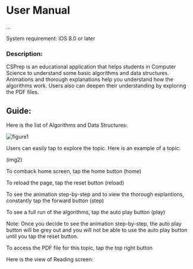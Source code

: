# User Manual

...

System requirement: iOS 8.0 or later

### Description: 

CSPrep is an educational application that helps students in Computer Science to understand some basic algorithms and data structures. Animations and thorough explanations help you understand how the algorithms work. Users also can deepen their understanding by exploring the PDF files.

## Guide:

Here is the list of Algorithms and Data Structures:

![figure1](https://github.com/zacarey/CS5001/tree/master/Capstone/Images/UserManual/figure-1.png)
 
 Users can easily tap to explore the topic. Here is an example of a topic:
 
 
 (img2)
 
 
 
 To comback home screen, tap the home button (home)
 
 
 To reload the page, tap the reset button (reload)
 
 
 
 To see the animation step-by-step and to view the thorough explantions, constantly tap the forward button (step)
 
 
 To see a full run of the algorithms, tap the auto play button (play)
 
 
 Note: Once you decide to see the animation step-by-step, the auto play button will be grey out  and you will not be able to use the auto play button until you tap the reset button.

To access the PDF file for this topic, tap the top right button  

Here is the view of Reading screen:

 
 
